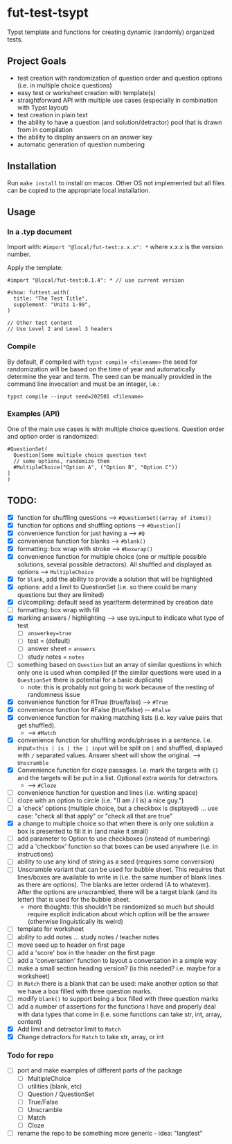 # fut-test-tsypt
Typst template and functions for creating dynamic (randomly) organized tests.


## Project Goals
- test creation with randomization of question order and question options (i.e. in multiple choice questions)
- easy test or worksheet creation with template(s)
- straightforward API with multiple use cases (especially in combination with Typst layout)
- test creation in plain text
- the ability to have a question (and solution/detractor) pool that is drawn from in compilation
- the ability to display answers on an answer key
- automatic generation of question numbering


## Installation

Run `make install` to install on macos. Other OS not implemented but all files can be copied to the appropriate local installation.

## Usage

### In a .typ document
Import with: `#import "@local/fut-test:x.x.x": *` where x.x.x is the version number.

Apply the template:

```typst
#import "@local/fut-test:0.1.4": * // use current version

#show: futtest.with(
  title: "The Test Title",
  supplement: "Units 1-99",
)

// Other test content
// Use Level 2 and Level 3 headers
```



### Compile

By default, if compiled with `typst compile <filename>` the seed for randomization will be based on the time of year and automatically determine the year and term. The seed can be manually provided in the command line invocation and must be an integer, i.e.:

`typst compile --input seed=202501 <filename>`


### Examples (API)

One of the main use cases is with multiple choice questions. Question order and option order is randomized:

```typst
#QuestionSet(
  Question[Some multiple choice question text
  // some options, randomize them
  #MultipleChoice("Option A", ("Option B", "Option C"))
]
)
```


## TODO:

- [x] function for shuffling questions --> `#QuestionSet((array of items))`
- [x] function for options and shuffling options --> `#Question[]`
- [x] convenience function for just having a --> `#Q`
- [x] convenience function for blanks --> `#blank()`
- [x] formatting: box wrap with stroke --> `#boxwrap()`
- [x] convenience function for multiple choice (one or multiple possible solutions, several possible detractors). All shuffled and displayed as options --> `MultipleChoice`
- [x] for `blank`, add the ability to provide a solution that will be highlighted
- [x] options: add a limit to QuestionSet (i.e. so there could be many questions but they are limited)
- [x] cli/compiling: default seed as year/term determined by creation date
- [ ] formatting: box wrap with fill
- [x] marking answers / highlighting --> use sys.input to indicate what type of test
  - [ ] `answerkey=true`
  - [ ] test = (default)
  - [ ] answer sheet = `answers`
  - [ ] study notes = `notes`
- [ ] something based on `Question` but an array of similar questions in which only one is used when compiled (if the similar questions were used in a `QuestionSet` there is potential for a basic duplicate)
  - note: this is probably not going to work because of the nesting of randomness issue
- [x] convenience function for #True (true/false) --> `#True`
- [x] convenience function for #False (true/false) -- `#False`
- [x] convenience function for making matching lists (i.e. key value pairs that get shuffled).
  - --> `#Match`
- [x] convenience function for shuffling words/phrases in a sentence. I.e. input=`this | is | the | input` will be split on `|` and shuffled, displayed with `/` separated values. Answer sheet will show the original. --> `Unscramble`
- [x] Convenience function for cloze passages. I.e. mark the targets with `{}` and the targets will be put in a list. Optional extra words for detractors.
  - --> `#Cloze`
- [ ] convenience function for question and lines (i.e. writing space)
- [ ] cloze with an option to circle (i.e. "(I am / I is) a nice guy.")
- [ ] a 'check' options (multiple choice, but a checkbox is displayed) ... use case: "check all that apply" or "check all that are true"
- [x] a change to multiple choice so that when there is only one solution a box is presented to fill it in (and make it small)
- [ ] add parameter to Option to use checkboxes (instead of numbering)
- [ ] add a 'checkbox' function so that boxes can be used anywhere (i.e. in instructions)
- [ ] ability to use any kind of string as a seed (requires some conversion)
- [ ] Unscramble variant that can be used for bubble sheet. This requires that lines/boxes are available to write in (i.e. the same number of blank lines as there are options). The blanks are letter ordered (A to whatever). After the options are unscrambled, there will be a target blank (and its letter) that is used for the bubble sheet. 
  - more thoughts: this shouldn't be randomized so much but should require explicit indication about which option will be the answer (otherwise linguistically its weird)
- [ ] template for worksheet
- [ ] ability to add notes ... study notes / teacher notes
- [ ] move seed up to header on first page
- [ ] add a 'score' box in the header on the first page
- [ ] add a 'conversation' function to layout a conversation in a simple way
- [ ] make a small section heading version? (is this needed? i.e. maybe for a worksheet)
- [ ] in `Match` there is a blank that can be used: make another option so that we have a box filled with three question marks.
- [ ] modify `blank()` to support being a box filled with three question marks
- [ ] add a number of assertions for the functions I have and properly deal with data types that come in (i.e. some functions can take str, int, array, content)
- [x] Add limit and detractor limit to `Match`
- [x] Change detractors for `Match` to take str, array, or int

### Todo for repo

- [ ] port and make examples of different parts of the package
  - [ ] MultipleChoice
  - [ ] utilities (blank, etc)
  - [ ] Question / QuestionSet
  - [ ] True/False
  - [ ] Unscramble
  - [ ] Match
  - [ ] Cloze

- [ ] rename the repo to be something more generic - idea: "langtest"
